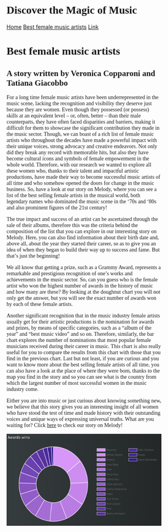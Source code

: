 

<html>

<head>
<title>Project</title>
<meta charset="utf-8">
<meta name="viewport" content="width=device-width, initial-scale=1">
<style>
* {
  box-sizing: border-box;
}

body {
  margin: 0;
}

/* Style the header */
.header {
  background-color: #f1f1f1;
  padding: 20px;
  text-align: center;
}

.topnav {
  overflow: hidden;
  background-color: #333;
}

.topnav a {
  float: left;
  display: block;
  color: #f2f2f2;
  text-align: center;
  padding: 14px 16px;
  text-decoration: none;
}


.topnav a:hover {
  background-color: #ddd;
  color: black;
}
</style>
</head>
<body>

<div class="header">
  <h1>Discover the Magic of Music</h1>
</div>

<div class="topnav">
  <a href="https://veronicacopparoni.github.io/Homepage">Home</a>
  <a href="https://veronicacopparoni.github.io/Best-female-music-artists">Best female music artists</a>
  <a href="#">Link</a>
</div>

</body>
</html>




<body>

<style>
p {
  font-family: "Times New Roman", Times, serif;
}
  h1 {
  font-family: "Times New Roman", Times, serif;
}
  h2 {
  font-family: "Times New Roman", Times, serif;
}
  </style>

<h1>Best female music artists</h1>  
<h2>A story written by Veronica Copparoni and Tatiana Giacobbo</h2>

<p>For a long time female music artists have been underrepresented in the music scene, lacking the recognition and visibility they deserve just because they are women. Even though they possessed (or possess) skills at an equivalent level – or, often, better – than their male counterparts, they have often faced disparities and barriers, making it difficult for them to showcase the significant contribution they made in the music sector. Though, we can boast of a rich list of female music artists who throughout the decades have made a powerful impact with their unique voices, strong advocacy and creative endeavors. Not only did they break any record with memorable hits, but also they have become cultural icons and symbols of female empowerment in the whole world. Therefore, with our research we wanted to explore all these women who, thanks to their talent and impactful artistic productions, have made their way to become successful music artists of all time and who somehow opened the doors for change in the music business. So, have a look at our story on Melody, where you can see a list of the best selling female artists in the musical world, both legendary names who dominated the music scene in the ‘70s and ‘80s and also prominent figures of the 21st century! 

The true impact and success of an artist can be ascertained through the sale of their albums, therefore this was the criteria behind the composition of the list that you can explore in our interesting story on Melody. Here, you can also find information about their birth date and, above all, about the year they started their career, so as to give you an idea of when they began to build their way up to success and fame. But that’s just the beginning! 

We all know that getting a prize, such as a Grammy Award, represents a remarkable and prestigious recognition of one’s works and achievements in the music sector. So, can you guess who is the female artist who won the highest number of awards in the history of music and how many are these? By looking at the doughnut chart you will not only get the answer, but you will see the exact number of awards won by each of these female artists. 

Another significant recognition that in the music industry female artists usually get for their artistic productions is the nomination for awards and prizes, by means of specific categories, such as a “album of the year” and “best music video” and so on. Therefore, similarly, the bar chart explores the number of nominations that most popular female musicians received during their career in music. This chart is also really useful for you to compare the results from this chart with those that you find in the previous chart. 
Last but not least, if you are curious and you want to know more about the best selling female artists of all time, you can also have a look at the place of where they were born, thanks to the map you find in the story and so you can see what is the country from which the largest number of most successful women in the music industry come.

Either you are into music or just curious about knowing something new, we believe that this story gives you an interesting insight of all women who have stood the test of time and made history with their outstanding voices and unique ways of expressing universal truths. 
What are you waiting for? Click <a href="https://melody-data.github.io/stories/published_stories/story_1686643551.648723.html">here</a> to check our story on Melody!

</p>

 <div class="section">
    <div class="section-image">
    <a href="https://melody-data.github.io/stories/published_stories/story_1686643551.648723.html">
       <img src="chartd.jpg" alt="Image 1" width="450" height="240"/>
      </a>
    </div>
  </div>

